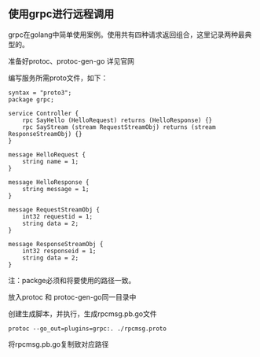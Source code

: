 ## 使用grpc进行远程调用

grpc在golang中简单使用案例。使用共有四种请求返回组合，这里记录两种最典型的。

准备好protoc、protoc-gen-go 详见官网

编写服务所需proto文件，如下：

```
syntax = "proto3";
package grpc;

service Controller {
    rpc SayHello (HelloRequest) returns (HelloResponse) {}
    rpc SayStream (stream RequestStreamObj) returns (stream ResponseStreamObj) {}
}

message HelloRequest {
    string name = 1;
}

message HelloResponse {
    string message = 1;
}

message RequestStreamObj {
    int32 requestid = 1;
    string data = 2;
}

message ResponseStreamObj {
    int32 responseid = 1;
    string data = 2;
}
```

注：packge必须和将要使用的路径一致。

放入protoc 和 protoc-gen-go同一目录中

创建生成脚本，并执行，生成rpcmsg.pb.go文件

```
protoc --go_out=plugins=grpc:. ./rpcmsg.proto
```

将rpcmsg.pb.go复制致对应路径

